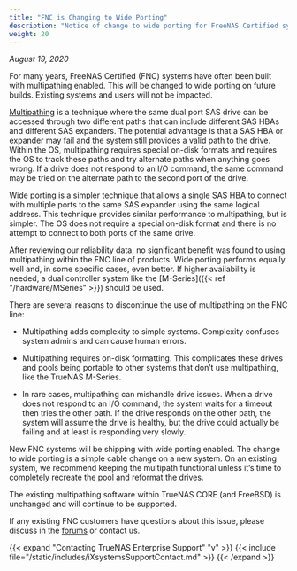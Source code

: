 ```yaml
---
title: "FNC is Changing to Wide Porting"
description: "Notice of change to wide porting for FreeNAS Certified systems."
weight: 20
---
```


*August 19, 2020*

For many years, FreeNAS Certified (FNC) systems have often been built with multipathing enabled.
This will be changed to wide porting on future builds. Existing systems and users will not be impacted.

[Multipathing](https://www.freebsd.org/cgi/man.cgi?query=gmultipath) is a technique where the same dual port SAS drive can be accessed through two different paths that can include different SAS HBAs and different SAS expanders.
The potential advantage is that a SAS HBA or expander may fail and the system still provides a valid path to the drive.
Within the OS, multipathing requires special on-disk formats and requires the OS to track these paths and try alternate paths when anything goes wrong.
If a drive does not respond to an I/O command, the same command may be tried on the alternate path to the second port of the drive.

Wide porting is a simpler technique that allows a single SAS HBA to connect with multiple ports to the same SAS expander using the same logical address.
This technique provides similar performance to multipathing, but is simpler.
The OS does not require a special on-disk format and there is no attempt to connect to both ports of the same drive.

After reviewing our reliability data, no significant benefit was found to using multipathing within the FNC line of products.
Wide porting performs equally well and, in some specific cases, even better.
If higher availability is needed, a dual controller system like the [M-Series]({{< ref "/hardware/MSeries" >}}) should be used.

There are several reasons to discontinue the use of multipathing on the FNC line:

* Multipathing adds complexity to simple systems.
  Complexity confuses system admins and can cause human errors.

* Multipathing requires on-disk formatting.
  This complicates these drives and pools being portable to other systems that don’t use multipathing, like the TrueNAS M-Series.

* In rare cases, multipathing can mishandle drive issues.
  When a drive does not respond to an I/O command, the system waits for a timeout then tries the other path.
  If the drive responds on the other path, the system will assume the drive is healthy, but the drive could actually be failing and at least is responding very slowly.

New FNC systems will be shipping with wide porting enabled.
The change to wide porting is a simple cable change on a new system.
On an existing system, we recommend keeping the multipath functional unless it’s time to completely recreate the pool and reformat the drives.

The existing multipathing software within TrueNAS CORE (and FreeBSD) is unchanged and will continue to be supported.

If any existing FNC customers have questions about this issue, please discuss in the [forums](https://forums.truenas.com/) or contact us.

{{< expand "Contacting TrueNAS Enterprise Support" "v" >}}
{{< include file="/static/includes/iXsystemsSupportContact.md" >}}
{{< /expand >}}
